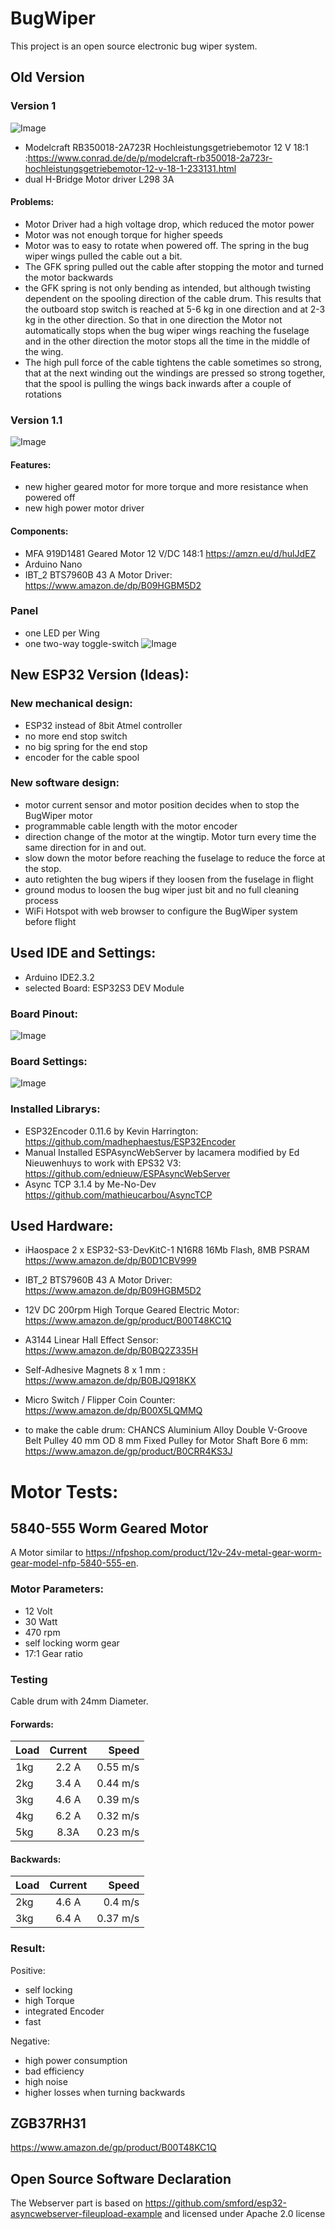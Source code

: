 # BugWiper

This project is an open source electronic bug wiper system. 

## Old Version
### Version 1
![Image](./fotos/old_version.jpg)

- Modelcraft RB350018-2A723R Hochleistungsgetriebemotor 12 V 18:1 :https://www.conrad.de/de/p/modelcraft-rb350018-2a723r-hochleistungsgetriebemotor-12-v-18-1-233131.html
- dual H-Bridge Motor driver L298 3A

#### Problems:
- Motor Driver had a high voltage drop, which reduced the motor power
- Motor was not enough torque for higher speeds
- Motor was to easy to rotate when powered off. The spring in the bug wiper wings pulled the cable out a bit.
- The GFK spring pulled out the cable after stopping the motor and turned the motor backwards
- the GFK spring is not only bending as intended, but although twisting dependent on the spooling direction of the cable drum. This results that the outboard stop switch is reached at 5-6 kg in one direction and at 2-3 kg in the other direction. So that in one direction the Motor not automatically stops when the bug wiper wings reaching the fuselage and in the other direction the motor stops all the time in the middle of the wing.
- The high pull force of the cable tightens the cable sometimes so strong, that at the next winding out the windings are pressed so strong together, that the spool is pulling the wings back inwards after a couple of rotations

### Version 1.1
![Image](./fotos/old_version2.jpg)

#### Features:
- new higher geared motor for more torque and more resistance when powered off 
- new high power motor driver

#### Components:
- MFA 919D1481 Geared Motor 12 V/DC 148:1 https://amzn.eu/d/hulJdEZ
- Arduino Nano
- IBT_2 BTS7960B 43 A Motor Driver: https://www.amazon.de/dp/B09HGBM5D2

### Panel
 - one LED per Wing
 - one two-way toggle-switch
![Image](./fotos/panel.jpg)


## New ESP32 Version (Ideas):
### New mechanical design:
- ESP32 instead of 8bit Atmel controller 
-  no more end stop switch
-  no big spring for the end stop
- encoder for the cable spool
### New software design:
- motor current sensor and motor position decides when to stop the BugWiper motor
- programmable cable length with the motor encoder
- direction change of the motor at the wingtip. Motor turn every time the same direction for in and out.
- slow down the motor before reaching the fuselage to reduce the force at the stop.
- auto retighten the bug wipers if they loosen from the fuselage in flight
- ground modus to loosen the bug wiper just bit and no full cleaning process
- WiFi Hotspot with web browser to configure the BugWiper system before flight

## Used IDE and Settings:
- Arduino IDE2.3.2
- selected Board: ESP32S3 DEV Module

### Board Pinout:
![Image](./fotos/Pinout_ESP32-S3.png)
 
### Board Settings:
![Image](./fotos/settings.PNG)
 

### Installed Librarys:
- ESP32Encoder 0.11.6 by Kevin Harrington: https://github.com/madhephaestus/ESP32Encoder
- Manual Installed ESPAsyncWebServer by lacamera modified by Ed Nieuwenhuys to work with EPS32 V3: https://github.com/ednieuw/ESPAsyncWebServer
- Async TCP 3.1.4 by Me-No-Dev https://github.com/mathieucarbou/AsyncTCP


## Used Hardware:
- iHaospace 2 x ESP32-S3-DevKitC-1 N16R8 16Mb Flash, 8MB PSRAM https://www.amazon.de/dp/B0D1CBV999
- IBT_2 BTS7960B 43 A Motor Driver: https://www.amazon.de/dp/B09HGBM5D2
- 12V DC 200rpm High Torque Geared Electric Motor: https://www.amazon.de/gp/product/B00T48KC1Q 
- A3144 Linear Hall Effect Sensor: https://www.amazon.de/dp/B0BQ2Z335H
- Self-Adhesive Magnets 8 x 1 mm : https://www.amazon.de/dp/B0BJQ918KX
- Micro Switch / Flipper Coin Counter: https://www.amazon.de/dp/B00X5LQMMQ

- to make the cable drum:
CHANCS Aluminium Alloy Double V-Groove Belt Pulley 40 mm OD 8 mm Fixed Pulley for Motor Shaft Bore 6 mm: https://www.amazon.de/gp/product/B0CRR4KS3J

# Motor Tests:

## 5840-555 Worm Geared Motor
A Motor similar to https://nfpshop.com/product/12v-24v-metal-gear-worm-gear-model-nfp-5840-555-en.

### Motor Parameters:
- 12 Volt
- 30 Watt
- 470 rpm
- self locking worm gear
- 17:1 Gear ratio

### Testing

Cable drum with 24mm Diameter.

#### Forwards:
| Load| Current| Speed |
| :-- | :------: | ----: |
| 1kg |   2.2 A  | 0.55 m/s |
| 2kg |   3.4 A  | 0.44 m/s |
| 3kg |  4.6 A   | 0.39 m/s |
| 4kg |  6.2 A   | 0.32 m/s |
| 5kg |  8.3A    | 0.23 m/s |

#### Backwards:
| Load| Current| Speed |
| :-- | :------: | ----: |
| 2kg |  4.6 A  | 0.4 m/s |
| 3kg |  6.4 A  | 0.37 m/s |

### Result:
Positive:
+ self locking
+ high Torque
+ integrated Encoder
+ fast

Negative:
- high power consumption
- bad efficiency
- high noise
- higher losses when turning backwards

## ZGB37RH31
https://www.amazon.de/gp/product/B00T48KC1Q




## Open Source Software Declaration
The Webserver part is based on https://github.com/smford/esp32-asyncwebserver-fileupload-example and licensed under Apache 2.0 license
